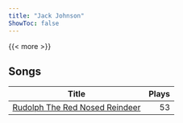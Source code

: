 ```yaml
---
title: "Jack Johnson"
ShowToc: false
---
```


{{< more >}}

## Songs
Title | Plays 
----- | -----: 
[Rudolph The Red Nosed Reindeer](/songs/rudolph-the-red-nosed-reindeer) | 53

